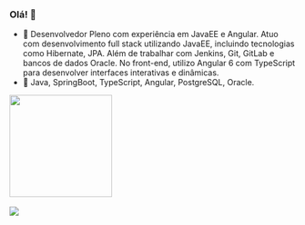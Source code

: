 ### Olá! 👋

- 🔭 Desenvolvedor Pleno com experiência em JavaEE e Angular. Atuo com desenvolvimento full stack utilizando JavaEE, incluindo tecnologias como Hibernate, JPA. Além de trabalhar com Jenkins, Git, GitLab e bancos de dados Oracle. No front-end, utilizo Angular 6 com TypeScript para desenvolver interfaces interativas e dinâmicas.
- 🌱 Java, SpringBoot, TypeScript, Angular, PostgreSQL, Oracle.

<div>
  <a href="https://github.com/santullo">
  <img height="180em" src="https://github-readme-stats.vercel.app/api?username=santullo&show_icons=true&theme=dark&include_all_commits=true&count_private=true"/>
</div>
<br>
<div>
  <a href="https://www.linkedin.com/in/gabriel-santullo-rocha/" target="_blank"><img src="https://img.shields.io/badge/-LinkedIn-%230077B5?style=for-the-badge&logo=linkedin&logoColor=white" target="_blank"></a> 
</div>

